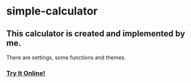 # simple-calculator
This calculator is created and implemented by me.
----------------------------------------------

There are settings, some functions and themes.

### [Try It Online!](https://peter-developer01.github.io/simple-calculator)
